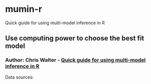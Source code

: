 # mumin-r
Quick guide for using multi-model inference in R

## Use computing power to choose the best fit model
### Author: Chris Walter - [Quick guide for using multi-model inference in R](https://waltscienceblog.github.io/muminr/)

Data sources: 
